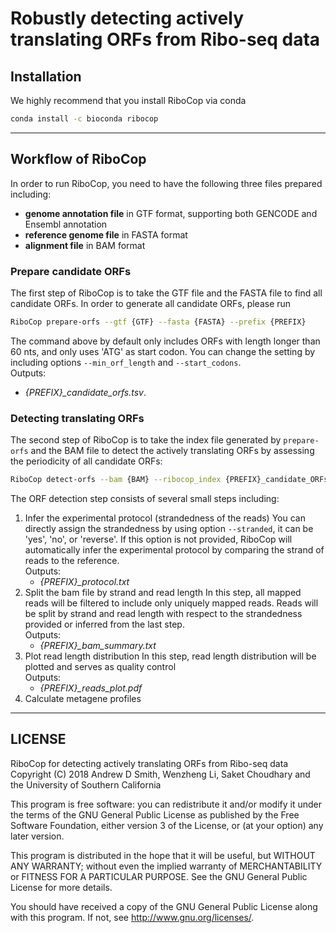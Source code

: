 # Robustly detecting actively translating ORFs from Ribo-seq data

## Installation
We highly recommend that you install RiboCop via conda
```bash
conda install -c bioconda ribocop
```

------------------

## Workflow of RiboCop

In order to run RiboCop, you need to have the following three files
prepared including:
* **genome annotation file** in GTF format, supporting both GENCODE and
Ensembl annotation
* **reference genome file** in FASTA format
* **alignment file** in BAM format

### Prepare candidate ORFs
The first step of RiboCop is to take the GTF file and the FASTA file to find all
candidate ORFs. In order to generate all candidate ORFs, please run
```bash
RiboCop prepare-orfs --gtf {GTF} --fasta {FASTA} --prefix {PREFIX}
```
The command above by default only includes ORFs with length longer than 60 nts,
and only uses 'ATG' as start codon. You can change the setting by including
options ```--min_orf_length``` and ```--start_codons```.  
Outputs:
  * _{PREFIX}\_candidate\_orfs.tsv_.

### Detecting translating ORFs
The second step of RiboCop is to take the index file generated by ```prepare-orfs```
and the BAM file to detect the actively translating ORFs by assessing the periodicity
of all candidate ORFs:
```bash
RiboCop detect-orfs --bam {BAM} --ribocop_index {PREFIX}_candidate_ORFs.tsv --prefix {PREFIX}
```
The ORF detection step consists of several small steps including:
1. Infer the experimental protocol (strandedness of the reads)
You can directly assign the strandedness by using option ```--stranded```, it can be 'yes',
'no', or 'reverse'. If this option is not provided, RiboCop will automatically infer the
experimental protocol by comparing the strand of reads to the reference.   
Outputs:
    * _{PREFIX}\_protocol.txt_
2. Split the bam file by strand and read length
In this step, all mapped reads will be filtered to include only uniquely mapped reads. Reads
will be split by strand and read length with respect to the strandedness provided or inferred
from the last step.  
Outputs:
    * _{PREFIX}\_bam\_summary.txt_ 
3. Plot read length distribution
In this step, read length distribution will be plotted and serves as quality control  
Outputs:
    * _{PREFIX}\_reads\_plot.pdf_
4. Calculate metagene profiles

------------------

## LICENSE
RiboCop for detecting actively translating ORFs from Ribo-seq data
Copyright (C) 2018 Andrew D Smith, Wenzheng Li, Saket Choudhary and
the University of Southern California

This program is free software: you can redistribute it and/or modify
it under the terms of the GNU General Public License as published by
the Free Software Foundation, either version 3 of the License, or (at
your option) any later version.

This program is distributed in the hope that it will be useful,
but WITHOUT ANY WARRANTY; without even the implied warranty of
MERCHANTABILITY or FITNESS FOR A PARTICULAR PURPOSE.  See the
GNU General Public License for more details.

You should have received a copy of the GNU General Public License
along with this program.  If not, see <http://www.gnu.org/licenses/>.
